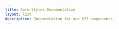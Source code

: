 ```yaml
---
title: Core-Styles Documentation
layout: list
description: Documentation for our CS3 components.
---
```


